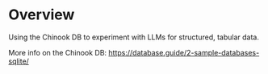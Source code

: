# Overview

Using the Chinook DB to experiment with LLMs for structured, tabular data.

More info on the Chinook DB: https://database.guide/2-sample-databases-sqlite/
